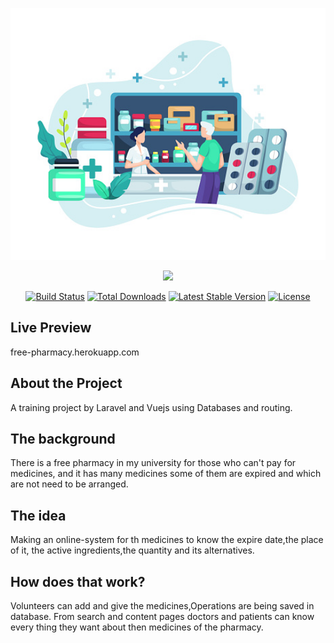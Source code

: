 <p align="center"><a href="https://github.com/MidoHassan/EngAttendence/" target="_blank"><img src="https://github.com/AhmadHassan1001/Free_Pharmacy/blob/master/free-pharmacy.jpg" width="700"></a></p>
<p align="center"><a href="https://laravel.com" target="_blank"><img src="https://raw.githubusercontent.com/laravel/art/master/logo-lockup/5%20SVG/2%20CMYK/1%20Full%20Color/laravel-logolockup-cmyk-red.svg" width="400"></a></p>

<p align="center">
<a href="https://travis-ci.org/laravel/framework"><img src="https://travis-ci.org/laravel/framework.svg" alt="Build Status"></a>
<a href="https://packagist.org/packages/laravel/framework"><img src="https://img.shields.io/packagist/dt/laravel/framework" alt="Total Downloads"></a>
<a href="https://packagist.org/packages/laravel/framework"><img src="https://img.shields.io/packagist/v/laravel/framework" alt="Latest Stable Version"></a>
<a href="https://packagist.org/packages/laravel/framework"><img src="https://img.shields.io/packagist/l/laravel/framework" alt="License"></a>
</p>

## Live Preview
free-pharmacy.herokuapp.com

## About the Project
A training project by Laravel and Vuejs using Databases and routing.

## The background
There is a free pharmacy in my university for those who can't pay for medicines, and it has many medicines some of them are expired and which are not need to be arranged.

## The idea
Making an online-system for th medicines to know the expire date,the place of it, the active ingredients,the quantity and its alternatives.


## How does that work?
Volunteers can add and give the medicines,Operations are being saved in database.
From search and content pages doctors and patients can know every thing they want about then medicines of the pharmacy.


